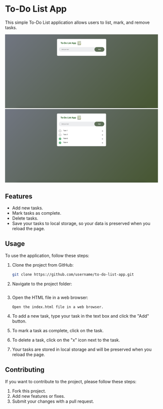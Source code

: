 # To-Do List App

This simple To-Do List application allows users to list, mark, and remove tasks.

![Application Screenshot](images/ss1.png)
![Application Screenshot](images/ss2.png)

## Features

- Add new tasks.
- Mark tasks as complete.
- Delete tasks.
- Save your tasks to local storage, so your data is preserved when you reload the page.

## Usage

To use the application, follow these steps:

1. Clone the project from GitHub:
   ```bash
   git clone https://github.com/username/to-do-list-app.git
   ```
2. Navigate to the project folder:

   ```cd to-do-list-app

   ```

3. Open the HTML file in a web browser:
   ```
   Open the index.html file in a web browser.
   ```
4. To add a new task, type your task in the text box and click the "Add" button.
5. To mark a task as complete, click on the task.
6. To delete a task, click on the "x" icon next to the task.
7. Your tasks are stored in local storage and will be preserved when you reload the page.

## Contributing

If you want to contribute to the project, please follow these steps:

1. Fork this project.
2. Add new features or fixes.
3. Submit your changes with a pull request.
